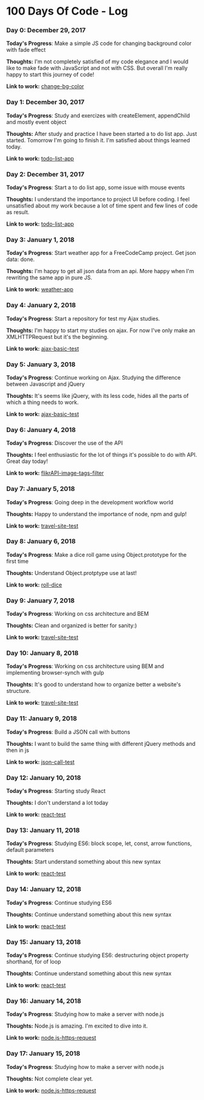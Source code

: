 # 100 Days Of Code - Log

### Day 0: December 29, 2017

**Today's Progress**: Make a simple JS code for changing background color with fade effect

**Thoughts:** I'm not completely satisfied of my code elegance and I would like to make fade with JavaScript and not with CSS. But overall I'm really happy to start this journey of code!

**Link to work:** [change-bg-color](https://github.com/ir3ne/change-bg-color)

### Day 1: December 30, 2017

**Today's Progress**: Study and exercizes with createElement, appendChild and mostly event object

**Thoughts:** After study and practice I have been started a to do list app. Just started. Tomorrow I'm going to finish it. I'm satisfied about things learned today.

**Link to work:** [todo-list-app](https://gist.github.com/ir3ne/cb1e514cf7054247709e05f755536aa8)

### Day 2: December 31, 2017

**Today's Progress**: Start a to do list app, some issue with mouse events

**Thoughts:** I understand the importance to project UI before coding. I feel unsatisfied about my work because a lot of time spent and few lines of code as result.

**Link to work:** [todo-list-app](https://github.com/ir3ne/JS-todo-list)

### Day 3: January 1, 2018

**Today's Progress**: Start weather app for a FreeCodeCamp project. Get json data: done.

**Thoughts:** I'm happy to get all json data from an api. More happy when I'm rewriting the same app in pure JS.

**Link to work:** [weather-app](https://github.com/ir3ne/weather-app)

### Day 4: January 2, 2018

**Today's Progress**: Start a repository for test my Ajax studies.

**Thoughts:** I'm happy to start my studies on ajax. For now I've only make an XMLHTTPRequest but it's the beginning.

**Link to work:** [ajax-basic-test](https://github.com/ir3ne/ajax-basic-test)

### Day 5: January 3, 2018

**Today's Progress**: Continue working on Ajax. Studying the difference between Javascript and jQuery

**Thoughts:** It's seems like jQuery, with its less code, hides all the parts of which a thing needs to work.

**Link to work:** [ajax-basic-test](https://github.com/ir3ne/ajax-basic-test)

### Day 6: January 4, 2018

**Today's Progress**: Discover the use of the API

**Thoughts:** I feel enthusiastic for the lot of things it's possible to do with API. Great day today!

**Link to work:** [flikrAPI-image-tags-filter](https://github.com/ir3ne/flickrAPI-image-tags-filter)

### Day 7: January 5, 2018

**Today's Progress**: Going deep in the development workflow world

**Thoughts:** Happy to understand the importance of node, npm and gulp!

**Link to work:** [travel-site-test](https://github.com/ir3ne/travel-site-test)

### Day 8: January 6, 2018

**Today's Progress**: Make a dice roll game using Object.prototype for the first time

**Thoughts:** Understand Object.protptype use at last!

**Link to work:** [roll-dice](https://github.com/ir3ne/roll-dice)

### Day 9: January 7, 2018

**Today's Progress**: Working on css architecture and BEM

**Thoughts:** Clean and organized is better for sanity:)

**Link to work:** [travel-site-test](https://github.com/ir3ne/travel-site-test)

### Day 10: January 8, 2018

**Today's Progress**: Working on css architecture using BEM and implementing browser-synch with gulp

**Thoughts:** It's good to understand how to organize better a website's structure.

**Link to work:** [travel-site-test](https://github.com/ir3ne/travel-site-test)

### Day 11: January 9, 2018

**Today's Progress**: Build a JSON call with buttons

**Thoughts:** I want to build the same thing with different jQuery methods and then in js

**Link to work:** [json-call-test](https://github.com/ir3ne/json-call-test)

### Day 12: January 10, 2018

**Today's Progress**: Starting study React

**Thoughts:** I don't understand a lot today

**Link to work:** [react-test](https://github.com/ir3ne/react-test)

### Day 13: January 11, 2018

**Today's Progress**: Studying ES6: block scope, let, const, arrow functions, default parameters

**Thoughts:** Start understand something about this new syntax

**Link to work:** [react-test](https://github.com/ir3ne/react-test)

### Day 14: January 12, 2018

**Today's Progress**: Continue studying ES6

**Thoughts:** Continue understand something about this new syntax

**Link to work:** [react-test](https://github.com/ir3ne/react-test)

### Day 15: January 13, 2018

**Today's Progress**: Continue studying ES6: destructuring object property shorthand, for of loop

**Thoughts:** Continue understand something about this new syntax

**Link to work:** [react-test](https://github.com/ir3ne/react-test)

### Day 16: January 14, 2018

**Today's Progress**: Studying how to make a server with node.js

**Thoughts:** Node.js is amazing. I'm excited to dive into it.

**Link to work:** [node.js-https-request](https://github.com/ir3ne/node.js-https-request)

### Day 17: January 15, 2018

**Today's Progress**: Studying how to make a server with node.js

**Thoughts:** Not complete clear yet.

**Link to work:** [node.js-https-request](https://github.com/ir3ne/node.js-https-request)








